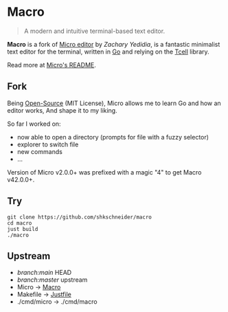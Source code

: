 # Macro

> A modern and intuitive terminal-based text editor.

**Macro** is a fork of [Micro editor](https://github.com/zyedidia/micro) by _Zachary Yedidia_,
is a fantastic minimalist text editor for the terminal,
written in [Go](https://go.dev) and relying on the [Tcell](https://github.com/gdamore/tcell) library.

Read more at [Micro's README](https://github.com/zyedidia/micro/blob/master/README.md).

## Fork

Being [Open-Source](https://opensource.org) (MIT License),
Micro allows me to learn Go and how an editor works,
And shape it to my liking.

So far I worked on:
- now able to open a directory (prompts for file with a fuzzy selector)
- explorer to switch file
- new commands
- …

Version of Micro v2.0.0+ was prefixed with a magic "4" to get Macro v42.0.0+.

## Try

```
git clone https://github.com/shkschneider/macro
cd macro
just build
./macro
```

## Upstream

- _branch:main_ HEAD
- _branch:master_ upstream
- Micro -> [Macro](https://github.com/shkschneider/macro)
- Makefile -> [Justfile](https://github.com/casey/just)
- ./cmd/micro -> ./cmd/macro
